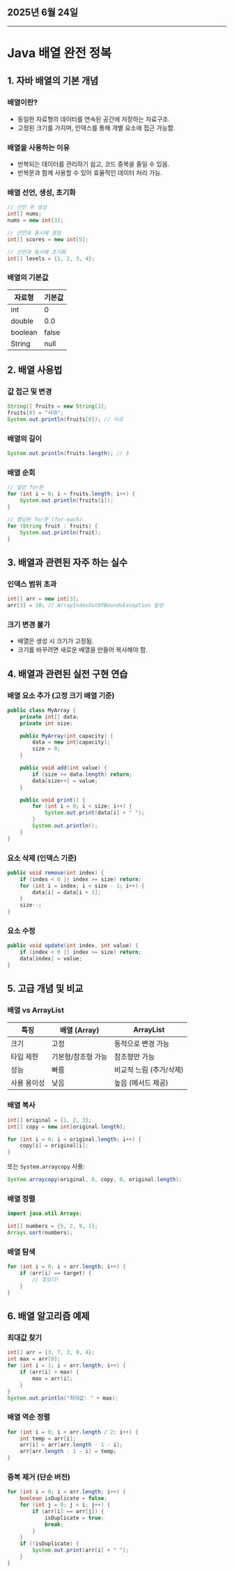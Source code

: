 ## 2025년 6월 24일

---

# Java 배열 완전 정복

## 1. 자바 배열의 기본 개념

### 배열이란?
- 동일한 자료형의 데이터를 연속된 공간에 저장하는 자료구조.
- 고정된 크기를 가지며, 인덱스를 통해 개별 요소에 접근 가능함.

### 배열을 사용하는 이유
- 반복되는 데이터를 관리하기 쉽고, 코드 중복을 줄일 수 있음.
- 반복문과 함께 사용할 수 있어 효율적인 데이터 처리 가능.

### 배열 선언, 생성, 초기화

```java
// 선언 후 생성
int[] nums;
nums = new int[3];

// 선언과 동시에 생성
int[] scores = new int[5];

// 선언과 동시에 초기화
int[] levels = {1, 2, 3, 4};
```

### 배열의 기본값

| 자료형      | 기본값   |
|------------|----------|
| int        | 0        |
| double     | 0.0      |
| boolean    | false    |
| String     | null     |

## 2. 배열 사용법

### 값 접근 및 변경

```java
String[] fruits = new String[3];
fruits[0] = "사과";
System.out.println(fruits[0]); // 사과
```

### 배열의 길이

```java
System.out.println(fruits.length); // 3
```

### 배열 순회

```java
// 일반 for문
for (int i = 0; i < fruits.length; i++) {
    System.out.println(fruits[i]);
}

// 향상된 for문 (for-each)
for (String fruit : fruits) {
    System.out.println(fruit);
}
```

## 3. 배열과 관련된 자주 하는 실수

### 인덱스 범위 초과

```java
int[] arr = new int[3];
arr[3] = 10; // ArrayIndexOutOfBoundsException 발생
```

### 크기 변경 불가
- 배열은 생성 시 크기가 고정됨.
- 크기를 바꾸려면 새로운 배열을 만들어 복사해야 함.

## 4. 배열과 관련된 실전 구현 연습

### 배열 요소 추가 (고정 크기 배열 기준)

```java
public class MyArray {
    private int[] data;
    private int size;

    public MyArray(int capacity) {
        data = new int[capacity];
        size = 0;
    }

    public void add(int value) {
        if (size >= data.length) return;
        data[size++] = value;
    }

    public void print() {
        for (int i = 0; i < size; i++) {
            System.out.print(data[i] + " ");
        }
        System.out.println();
    }
}
```

### 요소 삭제 (인덱스 기준)

```java
public void remove(int index) {
    if (index < 0 || index >= size) return;
    for (int i = index; i < size - 1; i++) {
        data[i] = data[i + 1];
    }
    size--;
}
```

### 요소 수정

```java
public void update(int index, int value) {
    if (index < 0 || index >= size) return;
    data[index] = value;
}
```

## 5. 고급 개념 및 비교

### 배열 vs ArrayList

| 특징               | 배열 (Array)       | ArrayList                  |
|--------------------|--------------------|----------------------------|
| 크기               | 고정               | 동적으로 변경 가능         |
| 타입 제한          | 기본형/참조형 가능 | 참조형만 가능              |
| 성능               | 빠름               | 비교적 느림 (추가/삭제)    |
| 사용 용이성        | 낮음               | 높음 (메서드 제공)         |

### 배열 복사

```java
int[] original = {1, 2, 3};
int[] copy = new int[original.length];

for (int i = 0; i < original.length; i++) {
    copy[i] = original[i];
}
```

또는 `System.arraycopy` 사용:

```java
System.arraycopy(original, 0, copy, 0, original.length);
```

### 배열 정렬

```java
import java.util.Arrays;

int[] numbers = {5, 2, 9, 1};
Arrays.sort(numbers);
```

### 배열 탐색

```java
for (int i = 0; i < arr.length; i++) {
    if (arr[i] == target) {
        // 찾았다!
    }
}
```

## 6. 배열 알고리즘 예제

### 최대값 찾기

```java
int[] arr = {3, 7, 2, 9, 4};
int max = arr[0];
for (int i = 1; i < arr.length; i++) {
    if (arr[i] > max) {
        max = arr[i];
    }
}
System.out.println("최대값: " + max);
```

### 배열 역순 정렬

```java
for (int i = 0; i < arr.length / 2; i++) {
    int temp = arr[i];
    arr[i] = arr[arr.length - 1 - i];
    arr[arr.length - 1 - i] = temp;
}
```

### 중복 제거 (단순 버전)

```java
for (int i = 0; i < arr.length; i++) {
    boolean isDuplicate = false;
    for (int j = 0; j < i; j++) {
        if (arr[i] == arr[j]) {
            isDuplicate = true;
            break;
        }
    }
    if (!isDuplicate) {
        System.out.print(arr[i] + " ");
    }
}
```
